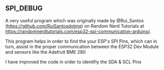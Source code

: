 SPI_DEBUG
------------------------

A very useful program which was originally made by @Rui_Santos (https://github.com/RuiSantosdotme) on Random Nerd Tutorials at https://randomnerdtutorials.com/esp32-spi-communication-arduino/.


This program helps in order to find the your ESP's SPI Pins, which can in turn, assist in the proper communication between the ESP32 Dev Module and sensors like the Adafruit BME 280

I have improved the code in order to identifiy the SDA & SCL Pins

